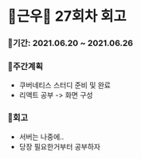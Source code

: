 # 🌼근우🌼 27회차 회고

### 🥕기간: 2021.06.20 ~ 2021.06.26

### 🍆주간계획

- 쿠버네티스 스터디 준비 및 완료
- 리액트 공부 -> 화면 구성


### 🥦회고

- 서버는 나중에..
- 당장 필요한거부터 공부하자



